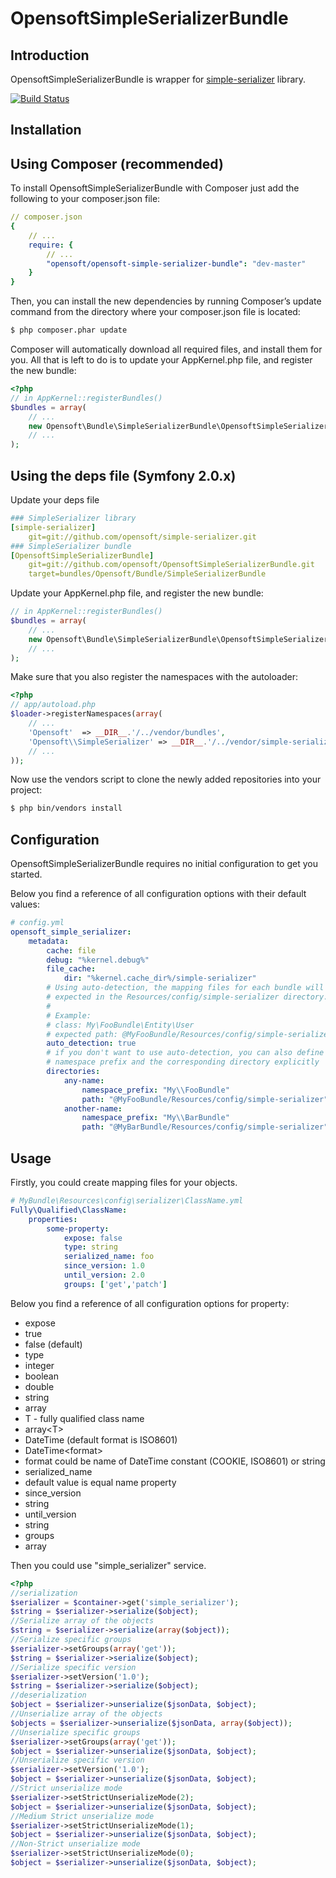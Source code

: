 OpensoftSimpleSerializerBundle
==============================

Introduction
------------

OpensoftSimpleSerializerBundle is wrapper for <a href="https://github.com/opensoft/simple-serializer">simple-serializer</a> library.

[![Build Status](https://secure.travis-ci.org/opensoft/OpensoftSimpleSerializerBundle.png?branch=master)](http://travis-ci.org/opensoft/OpensoftSimpleSerializerBundle)

Installation
------------

Using Composer (recommended)
----------------------------

To install OpensoftSimpleSerializerBundle with Composer just add the following to your composer.json file:

```yml
// composer.json
{
    // ...
    require: {
        // ...
        "opensoft/opensoft-simple-serializer-bundle": "dev-master"
    }
}
```

Then, you can install the new dependencies by running Composer’s update command from the directory
where your composer.json file is located:

```bash
$ php composer.phar update
```

Composer will automatically download all required files, and install them for you.
All that is left to do is to update your AppKernel.php file, and register the new bundle:

```php
<?php
// in AppKernel::registerBundles()
$bundles = array(
    // ...
    new Opensoft\Bundle\SimpleSerializerBundle\OpensoftSimpleSerializerBundle($this),
    // ...
);
```

Using the deps file (Symfony 2.0.x)
-----------------------------------

Update your deps file

```yml
### SimpleSerializer library
[simple-serializer]
    git=git://github.com/opensoft/simple-serializer.git
### SimpleSerializer bundle
[OpensoftSimpleSerializerBundle]
    git=git://github.com/opensoft/OpensoftSimpleSerializerBundle.git
    target=bundles/Opensoft/Bundle/SimpleSerializerBundle
```

Update your AppKernel.php file, and register the new bundle:

```php
// in AppKernel::registerBundles()
$bundles = array(
    // ...
    new Opensoft\Bundle\SimpleSerializerBundle\OpensoftSimpleSerializerBundle($this),
    // ...
);
```

Make sure that you also register the namespaces with the autoloader:

```php
<?php
// app/autoload.php
$loader->registerNamespaces(array(
    // ...
    'Opensoft'  => __DIR__.'/../vendor/bundles',
    'Opensoft\\SimpleSerializer' => __DIR__.'/../vendor/simple-serializer/src',
    // ...
));
```

Now use the vendors script to clone the newly added repositories into your project:

```bash
$ php bin/vendors install
```


Configuration
-------------

OpensoftSimpleSerializerBundle requires no initial configuration to get you started.

Below you find a reference of all configuration options with their default values:

```yml
# config.yml
opensoft_simple_serializer:
    metadata:
        cache: file
        debug: "%kernel.debug%"
        file_cache:
            dir: "%kernel.cache_dir%/simple-serializer"
        # Using auto-detection, the mapping files for each bundle will be
        # expected in the Resources/config/simple-serializer directory.
        #
        # Example:
        # class: My\FooBundle\Entity\User
        # expected path: @MyFooBundle/Resources/config/simple-serializer/Entity.User.yml
        auto_detection: true
        # if you don't want to use auto-detection, you can also define the
        # namespace prefix and the corresponding directory explicitly
        directories:
            any-name:
                namespace_prefix: "My\\FooBundle"
                path: "@MyFooBundle/Resources/config/simple-serializer"
            another-name:
                namespace_prefix: "My\\BarBundle"
                path: "@MyBarBundle/Resources/config/simple-serializer"
```

Usage
-----

Firstly, you could create mapping files for your objects.

```yml
# MyBundle\Resources\config\serializer\ClassName.yml
Fully\Qualified\ClassName:
    properties:
        some-property:
            expose: false
            type: string
            serialized_name: foo
            since_version: 1.0
            until_version: 2.0
            groups: ['get','patch']
```

Below you find a reference of all configuration options for property:

* expose
 * true
 * false (default)
* type
 * integer
 * boolean
 * double
 * string
 * array
 * T - fully qualified class name
 * array\<T\>
 * DateTime (default format is ISO8601)
 * DateTime\<format\>
  * format could be name of DateTime constant (COOKIE, ISO8601) or string
* serialized_name
 * default value is equal name property
* since_version
 * string
* until_version
 * string
* groups
 * array


Then you could use "simple_serializer" service.


```php
<?php
//serialization
$serializer = $container->get('simple_serializer');
$string = $serializer->serialize($object);
//Serialize array of the objects
$string = $serializer->serialize(array($object));
//Serialize specific groups
$serializer->setGroups(array('get'));
$string = $serializer->serialize($object);
//Serialize specific version
$serializer->setVersion('1.0');
$string = $serializer->serialize($object);
//deserialization
$object = $serializer->unserialize($jsonData, $object);
//Unserialize array of the objects
$objects = $serializer->unserialize($jsonData, array($object));
//Unserialize specific groups
$serializer->setGroups(array('get'));
$object = $serializer->unserialize($jsonData, $object);
//Unserialize specific version
$serializer->setVersion('1.0');
$object = $serializer->unserialize($jsonData, $object);
//Strict unserialize mode
$serializer->setStrictUnserializeMode(2);
$object = $serializer->unserialize($jsonData, $object);
//Medium Strict unserialize mode
$serializer->setStrictUnserializeMode(1);
$object = $serializer->unserialize($jsonData, $object);
//Non-Strict unserialize mode
$serializer->setStrictUnserializeMode(0);
$object = $serializer->unserialize($jsonData, $object);
```
